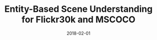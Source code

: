 ---
title: "Entity-Based Scene Understanding for Flickr30k and MSCOCO"
collection: publications
permalink: /publication/2018-02-01-cervantes_entity
excerpt: 'We define entity-based scene understanding as the task of identifying the entities in a visual scene from multiple descriptions by a) identifying coreference and subset relations between entity mentions, and b) grounding entity mentions to image regions. We apply our models to two datasets (Flickr30K Entities v2 and MSCOCO) and show that grounding can benefit significantly from relation prediction in both cases. '
date: 2018-02-01
citation: 'C. Cervantes, B. Plummer, S. Lazebnik, &amp; J. Hockenmaier. (2018) Entity-Based Scene Understanding for Flickr30k and MSCOCO. Under Review / Available Upon Request'
---